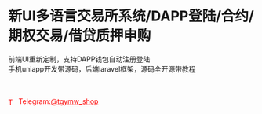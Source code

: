 # 新UI多语言交易所系统/DAPP登陆/合约/期权交易/借贷质押申购

前端UI重新定制，支持DAPP钱包自动注册登陆<br>手机uniapp开发带源码，后端laravel框架，源码全开源带教程<br><br><br>




<p style="color: red;"><img src="https://cdn-icons-png.flaticon.com/512/2111/2111646.png" alt="Telegram Icon" style="width: 16px; vertical-align: middle; margin-right: 5px;">Telegram:<a href="https://t.me/tgymw_shop" style="color: red;">@tgymw_shop</a></p>
